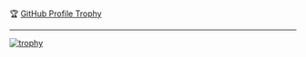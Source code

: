 🏆 [GitHub Profile Trophy](https://github.com/ryo-ma/github-profile-trophy)
___
[![trophy](https://github-profile-trophy.vercel.app/?username=LSJCoder&margin-w=15)](https://github.com/ryo-ma/github-profile-trophy)
<!--
**LSJCoder/LSJCoder** is a ✨ _special_ ✨ repository because its `README.md` (this file) appears on your GitHub profile.

Here are some ideas to get you started:

- 🔭 I’m currently working on ...
- 🌱 I’m currently learning ...
- 👯 I’m looking to collaborate on ...
- 🤔 I’m looking for help with ...
- 💬 Ask me about ...
- 📫 How to reach me: ...
- 😄 Pronouns: ...
- ⚡ Fun fact: ...
-->

